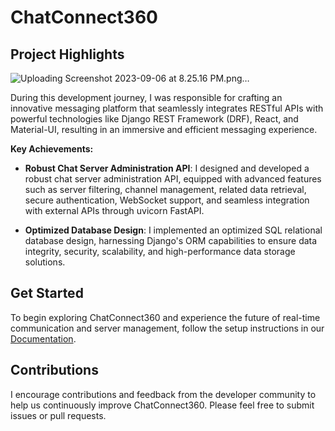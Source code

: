 # ChatConnect360 


## Project Highlights
![Uploading Screenshot 2023-09-06 at 8.25.16 PM.png…]()



During this development journey, I was responsible for crafting an innovative messaging platform that seamlessly integrates RESTful APIs with powerful technologies like Django REST Framework (DRF), React, and Material-UI, resulting in an immersive and efficient messaging experience.

**Key Achievements:**

- **Robust Chat Server Administration API**: I designed and developed a robust chat server administration API, equipped with advanced features such as server filtering, channel management, related data retrieval, secure authentication, WebSocket support, and seamless integration with external APIs through uvicorn FastAPI.

- **Optimized Database Design**: I implemented an optimized SQL relational database design, harnessing Django's ORM capabilities to ensure data integrity, security, scalability, and high-performance data storage solutions.

## Get Started

To begin exploring ChatConnect360 and experience the future of real-time communication and server management, follow the setup instructions in our [Documentation](link-to-documentation).

## Contributions

I encourage contributions and feedback from the developer community to help us continuously improve ChatConnect360. Please feel free to submit issues or pull requests.

